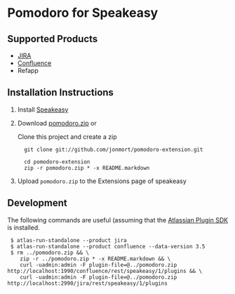 Pomodoro for Speakeasy
======================

Supported Products
------------------
* [JIRA](http://www.atlassian.com/software/jira/)
* [Confluence](http://www.atlassian.com/software/confluence/)
* Refapp

Installation Instructions
-------------------------

1. Install [Speakeasy](http://confluence.atlassian.com/display/DEVNET/Speakeasy+Install+Guide)
2. Download [pomodoro.zip](https://github.com/downloads/jonmort/pomodoro-extension/pomodoro.zip) or 

    Clone this project and create a zip 

         git clone git://github.com/jonmort/pomodoro-extension.git
    
         cd pomodoro-extension
         zip -r pomodoro.zip * -x README.markdown
         
4. Upload `pomodoro.zip` to the Extensions page of speakeasy


Development
-----------

The following commands are useful (assuming that the [Atlassian Plugin SDK](http://confluence.atlassian.com/display/DEVNET/Developing+your+Plugin+using+the+Atlassian+Plugin+SDK) is installed.

     $ atlas-run-standalone --product jira
     $ atlas-run-standalone --product confluence --data-version 3.5
     $ rm ../pomodoro.zip && \
        zip -r ../pomodoro.zip * -x README.markdown && \
        curl -uadmin:admin -F plugin-file=@../pomodoro.zip http://localhost:1990/confluence/rest/speakeasy/1/plugins && \
        curl -uadmin:admin -F plugin-file=@../pomodoro.zip http://localhost:2990/jira/rest/speakeasy/1/plugins
